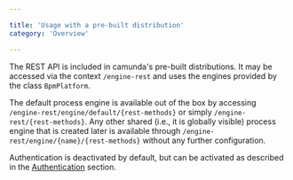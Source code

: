 ```yaml
---

title: 'Usage with a pre-built distribution'
category: 'Overview'

---
```



The REST API is included in camunda's pre-built distributions.
It may be accessed via the context `/engine-rest` and uses the engines provided by the class `BpmPlatform`.

The default process engine is available out of the box by accessing `/engine-rest/engine/default/{rest-methods}`
or simply `/engine-rest/{rest-methods}`. Any other shared (i.e., it is globally visible) process engine that is created later is available through `/engine-rest/engine/{name}/{rest-methods}` without any further configuration.

Authentication is deactivated by default, but can be activated as described in the [Authentication](ref:#overview-configuring-authentication) section.
